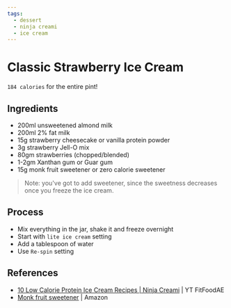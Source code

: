 ```yaml
---
tags:
  - dessert
  - ninja creami
  - ice cream
---
```


# Classic Strawberry Ice Cream

`184 calories` for the entire pint!

## Ingredients

* 200ml unsweetened almond milk
* 200ml 2% fat milk
* 15g strawberry cheesecake or vanilla protein powder
* 3g strawberry Jell-O mix
* 80gm strawberries (chopped/blended)
* 1-2gm Xanthan gum or Guar gum
* 15g monk fruit sweetener or zero calorie sweetener

> Note: you've got to add sweetener, since the sweetness decreases once you freeze the ice cream.

## Process

* Mix everything in the jar, shake it and freeze overnight
* Start with `lite ice cream` setting
* Add a tablespoon of water
* Use `Re-spin` setting

## References

- [10 Low Calorie Protein Ice Cream Recipes | Ninja Creami](https://www.youtube.com/watch?v=bXqnH70Zlm4&ab_channel=FitFoodAE) | YT FitFoodAE
- [Monk fruit sweetener](https://www.amazon.com/Lakanto-Golden-Monkfruit-Natural-Sweetener/dp/B0046DPKBQ/?th=1) | Amazon
